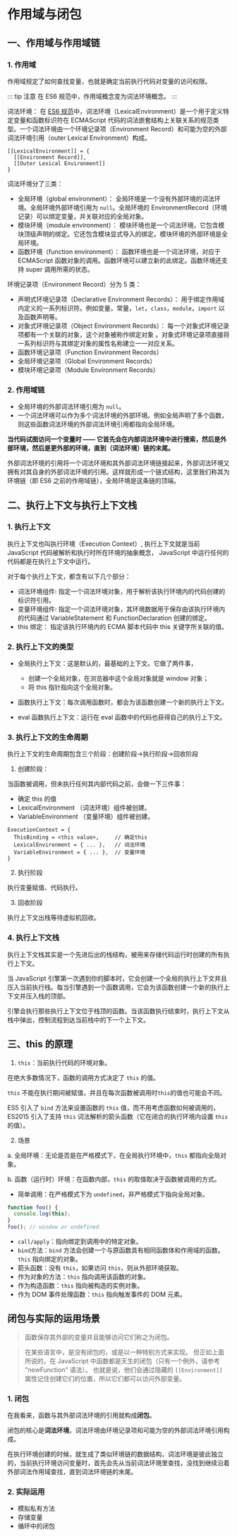 # 作用域与闭包

## 一、作用域与作用域链

### 1. 作用域

作用域规定了如何查找变量，也就是确定当前执行代码对变量的访问权限。

::: tip 注意
在 ES6 规范中，作用域概念变为词法环境概念。
:::

词法环境：
在 [ES6 规范](https://tc39.es/ecma262/#sec-lexical-environments)中，词法环境（LexicalEnvironment）是一个用于定义特定变量和函数标识符在 ECMAScript 代码的词法嵌套结构上关联关系的规范类型。一个词法环境由一个环境记录项（Environment Record）和可能为空的外部词法环境引用（outer Lexical Environment）构成。

```
[[LexicalEnvironment]] = {
  [[Environment Record]],
  [[Outer Lexical Environment]]
}
```

词法环境分了三类：

- 全局环境（global environment）： 全局环境是一个没有外部环境的词法环境。全局环境外部环境引用为 `null`。全局环境的 EnvironmentRecord（环境记录）可以绑定变量，并关联对应的全局对象。
- 模块环境（module environment）： 模块环境也是一个词法环境，它包含模块顶级声明的绑定。它还包含模块显式导入的绑定。模块环境的外部环境是全局环境。
- 函数环境（function environment）： 函数环境也是一个词法环境，对应于 ECMAScript 函数对象的调用。函数环境可以建立新的此绑定。函数环境还支持 super 调用所需的状态。

环境记录项（Environment Record）分为 5 类：

- 声明式环境记录项（Declarative Environment Records）： 用于绑定作用域内定义的一系列标识符。例如变量，常量，`let`，`class`，`module`，`import` 以及函数声明等。
- 对象式环境记录项（Object Environment Records）： 每一个对象式环境记录项都有一个关联的对象，这个对象被称作绑定对象 。对象式环境记录项直接将一系列标识符与其绑定对象的属性名称建立一一对应关系。
- 函数环境记录项（Function Environment Records）
- 全局环境记录项（Global Environment Records）
- 模块环境记录项（Module Environment Records）

### 2. 作用域链

- 全局环境的外部词法环境引用为 `null`。
- 一个词法环境可以作为多个词法环境的外部环境。例如全局声明了多个函数，则这些函数词法环境的外部词法环境引用都指向全局环境。

**当代码试图访问一个变量时 —— 它首先会在内部词法环境中进行搜索，然后是外部环境，然后是更外部的环境，直到（词法环境）链的末尾。**

外部词法环境的引用将一个词法环境和其外部词法环境链接起来，外部词法环境又拥有对其自身的外部词法环境的引用。这样就形成一个链式结构，这里我们称其为环境链（即 ES6 之前的作用域链），全局环境是这条链的顶端。

## 二、执行上下文与执行上下文栈

### 1. 执行上下文

执行上下文也叫执行环境（Execution Context）, 执行上下文就是当前 JavaScript 代码被解析和执行时所在环境的抽象概念， JavaScript 中运行任何的代码都是在执行上下文中运行。

对于每个执行上下文，都含有以下几个部分：

- 词法环境组件: 指定一个词法环境对象，用于解析该执行环境内的代码创建的标识符引用。
- 变量环境组件: 指定一个词法环境对象，其环境数据用于保存由该执行环境内的代码通过 VariableStatement 和 FunctionDeclaration 创建的绑定。
- this 绑定： 指定该执行环境内的 ECMA 脚本代码中 this 关键字所关联的值。

### 2. 执行上下文的类型

- 全局执行上下文：这是默认的，最基础的上下文。它做了两件事，

  - 创建一个全局对象，在浏览器中这个全局对象就是 window 对象；
  - 将 this 指针指向这个全局对象。

- 函数执行上下文：每次调用函数时，都会为该函数创建一个新的执行上下文。
- eval 函数执行上下文：运行在 eval 函数中的代码也获得自己的执行上下文。

### 3. 执行上下文的生命周期

执行上下文的生命周期包含三个阶段：创建阶段->执行阶段->回收阶段

1. 创建阶段：

当函数被调用，但未执行任何其内部代码之前，会做一下三件事：

- 确定 this 的值
- LexicalEnvironment （词法环境）组件被创建。
- VariableEnvironment （变量环境）组件被创建。

```
ExecutionContext = {
  ThisBinding = <this value>,     // 确定this
  LexicalEnvironment = { ... },   // 词法环境
  VariableEnvironment = { ... },  // 变量环境
}
```

2. 执行阶段

执行变量赋值、代码执行。

3. 回收阶段

执行上下文出栈等待虚拟机回收。

### 4. 执行上下文栈

执行上下文栈其实是一个先进后出的栈结构，被用来存储代码运行时创建的所有执行上下文。

当 JavaScript 引擎第一次遇到你的脚本时，它会创建一个全局的执行上下文并且压入当前执行栈。每当引擎遇到一个函数调用，它会为该函数创建一个新的执行上下文并压入栈的顶部。

引擎会执行那些执行上下文位于栈顶的函数。当该函数执行结束时，执行上下文从栈中弹出，控制流程到达当前栈中的下一个上下文。

## 三、this 的原理

1. `this`：当前执行代码的环境对象。

在绝大多数情况下，函数的调用方式决定了 `this` 的值。

`this` 不能在执行期间被赋值，并且在每次函数被调用时`this`的值也可能会不同。

ES5 引入了 `bind` 方法来设置函数的 `this` 值，而不用考虑函数如何被调用的，ES2015 引入了支持 `this` 词法解析的箭头函数（它在闭合的执行环境内设置 `this` 的值）。

2. 场景

a. 全局环境：无论是否是在严格模式下，在全局执行环境中，`this` 都指向全局对象。

b. 函数（运行时）环境：在函数内部，`this` 的取值取决于函数被调用的方式。

- 简单调用：在严格模式下为 `undefined`，非严格模式下指向全局对象。

```js
function foo() {
  console.log(this);
}
foo(); // window or undefined
```

- `call/apply`：指向绑定到调用中的特定对象。
- `bind`方法：`bind` 方法会创建一个与原函数具有相同函数体和作用域的函数。`this` 指向绑定的对象。
- 箭头函数：没有 `this`，如果访问 `this`，则从外部环境获取。
- 作为对象的方法：`this` 指向调用该函数的对象。
- 作为构造函数：`this` 指向被构造的实例对象。
- 作为 DOM 事件处理函数：`this` 指向触发事件的 DOM 元素。

## 闭包与实际的运用场景

> 函数保存其外部的变量并且能够访问它们称之为闭包。

> 在某些语言中，是没有闭包的，或是以一种特别方式来实现。
> 但正如上面所说的，在 JavaScript 中函数都是天生的闭包（只有一个例外，请参考 "newFunction" 语法）。
> 也就是说，他们会通过隐藏的 `[[Environment]]` 属性记住创建它们的位置，所以它们都可以访问外部变量。

### 1. 闭包

在我看来，函数与其外部词法环境的引用就构成**闭包**。

闭包的核心是**词法环境**，词法环境由环境记录项和可能为空的外部词法环境引用构成。

在执行环境创建的时候，就生成了类似环境链的数据结构，词法环境是彼此独立的，当前执行环境访问变量时，首先会先从当前词法环境里查找，没找到继续沿着外部词法作用域查找，直到词法环境链的末尾。

### 2. 实际运用

- 模拟私有方法
- 存储变量
- 循环中的闭包
